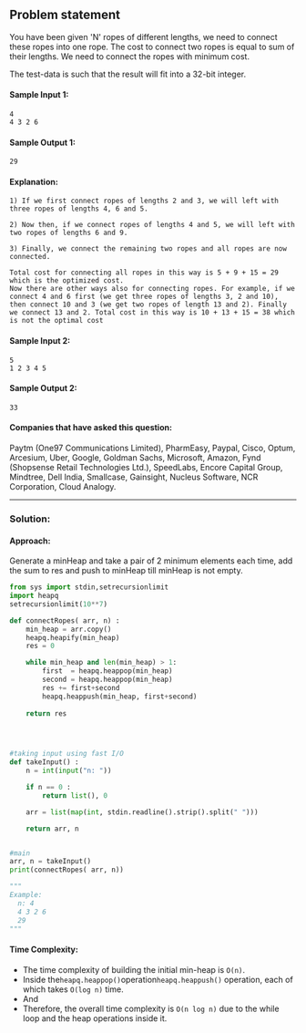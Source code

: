 
## Problem statement

You have been given 'N' ropes of different lengths, we need to connect these ropes into one rope. The cost to connect two ropes is equal to sum of their lengths. We need to connect the ropes with minimum cost.

The test-data is such that the result will fit into a 32-bit integer.

#### Sample Input 1:

```
4
4 3 2 6

```

#### Sample Output 1:

```
29

```

#### Explanation:

```
1) If we first connect ropes of lengths 2 and 3, we will left with three ropes of lengths 4, 6 and 5.

2) Now then, if we connect ropes of lengths 4 and 5, we will left with two ropes of lengths 6 and 9.

3) Finally, we connect the remaining two ropes and all ropes are now connected.

Total cost for connecting all ropes in this way is 5 + 9 + 15 = 29  which is the optimized cost.
Now there are other ways also for connecting ropes. For example, if we connect 4 and 6 first (we get three ropes of lengths 3, 2 and 10), then connect 10 and 3 (we get two ropes of length 13 and 2). Finally we connect 13 and 2. Total cost in this way is 10 + 13 + 15 = 38 which is not the optimal cost

```

#### Sample Input 2:

```
5
1 2 3 4 5

```

#### Sample Output 2:

```
33
```
#### Companies that have asked this question:

Paytm (One97 Communications Limited), PharmEasy, Paypal, Cisco, Optum, Arcesium, Uber, Google, Goldman Sachs, Microsoft, Amazon, Fynd (Shopsense Retail Technologies Ltd.), SpeedLabs, Encore Capital Group, Mindtree, Dell India, Smallcase, Gainsight, Nucleus Software, NCR Corporation, Cloud Analogy.

<hr/>

### Solution:
#### Approach:
Generate a minHeap and take a pair of 2 minimum elements each time, add the sum to res and push to minHeap till minHeap is not empty.

```py
from sys import stdin,setrecursionlimit
import heapq
setrecursionlimit(10**7)

def connectRopes( arr, n) :
	min_heap = arr.copy()
	heapq.heapify(min_heap)
	res = 0

	while min_heap and len(min_heap) > 1:
		first  = heapq.heappop(min_heap)
		second = heapq.heappop(min_heap)
		res += first+second
		heapq.heappush(min_heap, first+second)
	
	return res




#taking input using fast I/O
def takeInput() :
	n = int(input("n: "))

	if n == 0 :
		return list(), 0

	arr = list(map(int, stdin.readline().strip().split(" ")))

	return arr, n


#main
arr, n = takeInput()
print(connectRopes( arr, n))

"""
Example:
  n: 4
  4 3 2 6
  29
"""
```



#### Time Complexity:

-   The time complexity of building the initial min-heap is `O(n)`.
-   Inside the`heapq.heappop()`operation`heapq.heappush()` operation, each of which takes `O(log n)` time.
-   And
-   Therefore, the overall time complexity is `O(n log n)` due to the while loop and the heap operations inside it.

